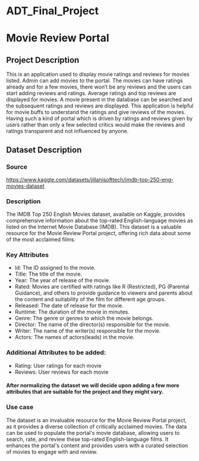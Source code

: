 # ADT_Final_Project
# Movie Review Portal
## Project Description
This is an application used to display movie ratings and reviews for movies listed. Admin can add movies to the portal. The movies can have ratings already and for a few movies, there won’t be any reviews and the users can start adding reviews and ratings. Average ratings and top reviews are displayed for movies. A movie present in the database can be searched and the subsequent ratings and reviews are displayed. This application is helpful for movie buffs to understand the ratings and give reviews of the movies. Having such a kind of portal which is driven by ratings and reviews given by users rather than only a few selected critics would make the reviews and ratings transparent and not influenced by anyone.
## Dataset Description
### Source
https://www.kaggle.com/datasets/jillanisofttech/imdb-top-250-eng-movies-dataset
### Description
The IMDB Top 250 English Movies dataset, available on Kaggle, provides comprehensive information about the top-rated English-language movies as listed on the Internet Movie Database (IMDB). This dataset is a valuable resource for the Movie Review Portal project, offering rich data about some of the most acclaimed films.
### Key Attributes
* Id: The ID assigned to the movie.
* Title: The title of the movie.
* Year: The year of release of the movie.
* Rated: Movies are certified with ratings like R (Restricted), PG (Parental Guidance), and others to provide guidance to viewers and parents about the content and suitability of the film for different age groups.
* Released: The date of release for the movie.
* Runtime: The duration of the movie in minutes.
* Genre: The genre or genres to which the movie belongs.
* Director: The name of the director(s) responsible for the movie.
* Writer: The name of the writer(s) responsible for the movie.
* Actors: The names of actors(leads) in the movie.
### Additional Attributes to be added:
* Rating: User ratings for each movie
* Reviews: User reviews for each movie
#### After normalizing the dataset we will decide upon adding a few more attributes that are suitable for the project and they might vary.

### Use case
The dataset is an invaluable resource for the Movie Review Portal project, as it provides a diverse collection of critically acclaimed movies. The data can be used to populate the portal's movie database, allowing users to search, rate, and review these top-rated English-language films. It enhances the portal's content and provides users with a curated selection of movies to engage with and review.
